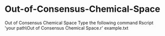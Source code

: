 # Out-of-Consensus-Chemical-Space
Out of Consensus Chemical Space
Type the following command
Rscript 'your path\Out of Consensus Chemical Space.r' example.txt 

